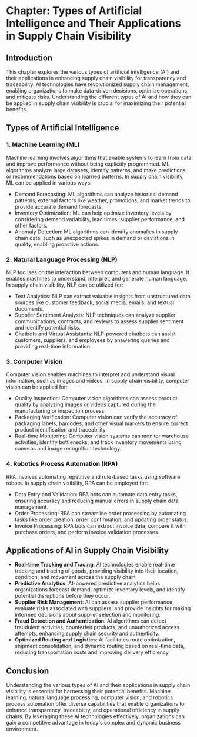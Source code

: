 Chapter: Types of Artificial Intelligence and Their Applications in Supply Chain Visibility
===========================================================================================

Introduction
------------

This chapter explores the various types of artificial intelligence (AI) and their applications in enhancing supply chain visibility for transparency and traceability. AI technologies have revolutionized supply chain management, enabling organizations to make data-driven decisions, optimize operations, and mitigate risks. Understanding the different types of AI and how they can be applied in supply chain visibility is crucial for maximizing their potential benefits.

Types of Artificial Intelligence
--------------------------------

### 1. **Machine Learning (ML)**

Machine learning involves algorithms that enable systems to learn from data and improve performance without being explicitly programmed. ML algorithms analyze large datasets, identify patterns, and make predictions or recommendations based on learned patterns. In supply chain visibility, ML can be applied in various ways:

* Demand Forecasting: ML algorithms can analyze historical demand patterns, external factors like weather, promotions, and market trends to provide accurate demand forecasts.
* Inventory Optimization: ML can help optimize inventory levels by considering demand variability, lead times, supplier performance, and other factors.
* Anomaly Detection: ML algorithms can identify anomalies in supply chain data, such as unexpected spikes in demand or deviations in quality, enabling proactive actions.

### 2. **Natural Language Processing (NLP)**

NLP focuses on the interaction between computers and human language. It enables machines to understand, interpret, and generate human language. In supply chain visibility, NLP can be utilized for:

* Text Analytics: NLP can extract valuable insights from unstructured data sources like customer feedback, social media, emails, and textual documents.
* Supplier Sentiment Analysis: NLP techniques can analyze supplier communications, contracts, and reviews to assess supplier sentiment and identify potential risks.
* Chatbots and Virtual Assistants: NLP-powered chatbots can assist customers, suppliers, and employees by answering queries and providing real-time information.

### 3. **Computer Vision**

Computer vision enables machines to interpret and understand visual information, such as images and videos. In supply chain visibility, computer vision can be applied for:

* Quality Inspection: Computer vision algorithms can assess product quality by analyzing images or videos captured during the manufacturing or inspection process.
* Packaging Verification: Computer vision can verify the accuracy of packaging labels, barcodes, and other visual markers to ensure correct product identification and traceability.
* Real-time Monitoring: Computer vision systems can monitor warehouse activities, identify bottlenecks, and track inventory movements using cameras and image recognition technology.

### 4. **Robotics Process Automation (RPA)**

RPA involves automating repetitive and rule-based tasks using software robots. In supply chain visibility, RPA can be employed for:

* Data Entry and Validation: RPA bots can automate data entry tasks, ensuring accuracy and reducing manual errors in supply chain data management.
* Order Processing: RPA can streamline order processing by automating tasks like order creation, order confirmation, and updating order status.
* Invoice Processing: RPA bots can extract invoice data, compare it with purchase orders, and perform invoice validation processes.

Applications of AI in Supply Chain Visibility
---------------------------------------------

* **Real-time Tracking and Tracing**: AI technologies enable real-time tracking and tracing of goods, providing visibility into their location, condition, and movement across the supply chain.
* **Predictive Analytics**: AI-powered predictive analytics helps organizations forecast demand, optimize inventory levels, and identify potential disruptions before they occur.
* **Supplier Risk Management**: AI can assess supplier performance, evaluate risks associated with suppliers, and provide insights for making informed decisions about supplier selection and monitoring.
* **Fraud Detection and Authentication**: AI algorithms can detect fraudulent activities, counterfeit products, and unauthorized access attempts, enhancing supply chain security and authenticity.
* **Optimized Routing and Logistics**: AI facilitates route optimization, shipment consolidation, and dynamic routing based on real-time data, reducing transportation costs and improving delivery efficiency.

Conclusion
----------

Understanding the various types of AI and their applications in supply chain visibility is essential for harnessing their potential benefits. Machine learning, natural language processing, computer vision, and robotics process automation offer diverse capabilities that enable organizations to enhance transparency, traceability, and operational efficiency in supply chains. By leveraging these AI technologies effectively, organizations can gain a competitive advantage in today's complex and dynamic business environment.
